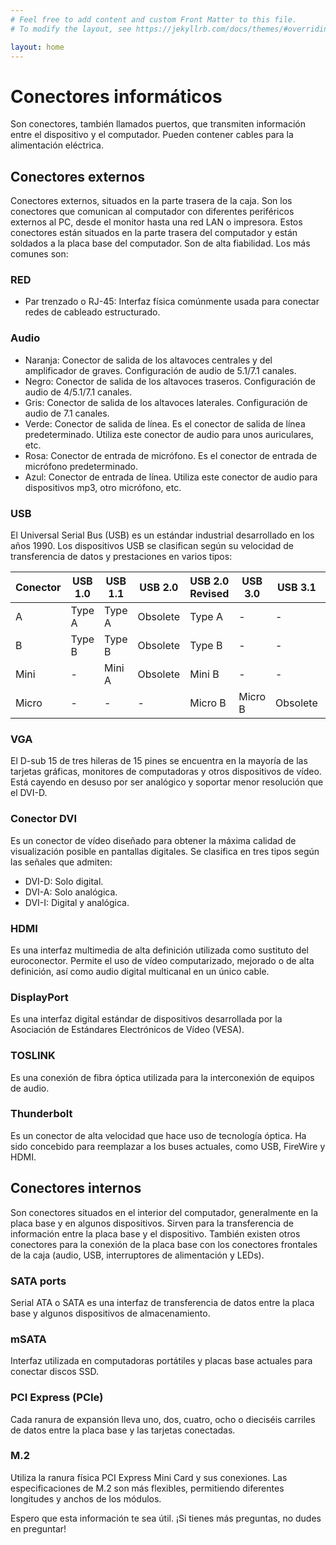 ```yaml
---
# Feel free to add content and custom Front Matter to this file.
# To modify the layout, see https://jekyllrb.com/docs/themes/#overriding-theme-defaults

layout: home
---
```


# Conectores informáticos

Son conectores, también llamados puertos, que transmiten información entre el dispositivo y el computador. Pueden contener cables para la alimentación eléctrica.

## Conectores externos

Conectores externos, situados en la parte trasera de la caja. Son los conectores que comunican al computador con diferentes periféricos externos al PC, desde el monitor hasta una red LAN o impresora. Estos conectores están situados en la parte trasera del computador y están soldados a la placa base del computador. Son de alta fiabilidad. Los más comunes son:

### RED
- Par trenzado o RJ-45: Interfaz física comúnmente usada para conectar redes de cableado estructurado.

### Audio
- Naranja: Conector de salida de los altavoces centrales y del amplificador de graves. Configuración de audio de 5.1/7.1 canales.
- Negro: Conector de salida de los altavoces traseros. Configuración de audio de 4/5.1/7.1 canales.
- Gris: Conector de salida de los altavoces laterales. Configuración de audio de 7.1 canales.
- Verde: Conector de salida de línea. Es el conector de salida de línea predeterminado. Utiliza este conector de audio para unos auriculares, etc.
- Rosa: Conector de entrada de micrófono. Es el conector de entrada de micrófono predeterminado.
- Azul: Conector de entrada de línea. Utiliza este conector de audio para dispositivos mp3, otro micrófono, etc.

### USB
El Universal Serial Bus (USB) es un estándar industrial desarrollado en los años 1990. Los dispositivos USB se clasifican según su velocidad de transferencia de datos y prestaciones en varios tipos:

| Conector | USB 1.0 | USB 1.1 | USB 2.0 | USB 2.0 Revised | USB 3.0 | USB 3.1 | USB 3.2 | USB4 |
|----------|---------|---------|---------|-----------------|---------|---------|---------|------|
| A        | Type A  | Type A  | Obsolete| Type A          | -       | -       | -       | Type C |
| B        | Type B  | Type B  | Obsolete| Type B          | -       | -       | -       | -      |
| Mini     | -       | Mini A  | Obsolete| Mini B          | -       | -       | -       | -      |
| Micro    | -       | -       | -       | Micro B         | Micro B | Obsolete| Micro AB | -      |

### VGA
El D-sub 15 de tres hileras de 15 pines se encuentra en la mayoría de las tarjetas gráficas, monitores de computadoras y otros dispositivos de vídeo. Está cayendo en desuso por ser analógico y soportar menor resolución que el DVI-D.

### Conector DVI
Es un conector de vídeo diseñado para obtener la máxima calidad de visualización posible en pantallas digitales. Se clasifica en tres tipos según las señales que admiten:
- DVI-D: Solo digital.
- DVI-A: Solo analógica.
- DVI-I: Digital y analógica.

### HDMI
Es una interfaz multimedia de alta definición utilizada como sustituto del euroconector. Permite el uso de vídeo computarizado, mejorado o de alta definición, así como audio digital multicanal en un único cable.

### DisplayPort
Es una interfaz digital estándar de dispositivos desarrollada por la Asociación de Estándares Electrónicos de Vídeo (VESA).

### TOSLINK
Es una conexión de fibra óptica utilizada para la interconexión de equipos de audio.

### Thunderbolt
Es un conector de alta velocidad que hace uso de tecnología óptica. Ha sido concebido para reemplazar a los buses actuales, como USB, FireWire y HDMI.

## Conectores internos

Son conectores situados en el interior del computador, generalmente en la placa base y en algunos dispositivos. Sirven para la transferencia de información entre la placa base y el dispositivo. También existen otros conectores para la conexión de la placa base con los conectores frontales de la caja (audio, USB, interruptores de alimentación y LEDs).

### SATA ports
Serial ATA o SATA es una interfaz de transferencia de datos entre la placa base y algunos dispositivos de almacenamiento.

### mSATA
Interfaz utilizada en computadoras portátiles y placas base actuales para conectar discos SSD.

### PCI Express (PCIe)
Cada ranura de expansión lleva uno, dos, cuatro, ocho o dieciséis carriles de datos entre la placa base y las tarjetas conectadas.

### M.2
Utiliza la ranura física PCI Express Mini Card y sus conexiones. Las especificaciones de M.2 son más flexibles, permitiendo diferentes longitudes y anchos de los módulos.

Espero que esta información te sea útil. ¡Si tienes más preguntas, no dudes en preguntar!
